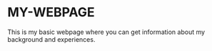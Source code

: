 # MY-WEBPAGE
This is my basic webpage where you can get information about my background and experiences.
